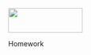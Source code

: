 
<img src="https://github.com/Ivarock/codelex/assets/129661878/d8dc6301-44d5-4b6f-9fb7-fd0d500f8959" width="150" height="50"/>

Homework 

